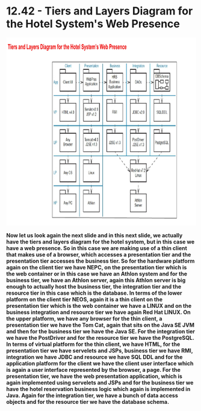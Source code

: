 # 12.42 - Tiers and Layers Diagram for the Hotel System's Web Presence

<img src="/images/12_42_01.jpg" width="800" height="500">

**Now let us look again the next slide and in this next slide, we actually have the tiers and layers diagram for the hotel system, but in this case we have a web presence. So in this case we are making use of a thin client that makes use of a browser, which accesses a presentation tier and the presentation tier accesses the business tier. So for the hardware platform again on the client tier we have NEPC, on the presentation tier which is the web container or in this case we have an Athlon system and for the business tier, we have an Athlon server, again this Athlon server is big enough to actually host the business tier, the integration tier and the resource tier in this case which is the database. In terms of the lower platform on the client tier NEOS, again it is a thin client on the presentation tier which is the web container we have a LINUX and on the business integration and resource tier we have again Red Hat LINUX. On the upper platform, we have any browser for the thin client, a presentation tier we have the Tom Cat, again that sits on the Java SE JVM and then for the business tier we have the Java SE. For the integration tier we have the PostDriver and for the resource tier we have the PostgreSQL. In terms of virtual platform for the thin client, we have HTML, for the presentation tier we have servelets and JSPs, business tier we have RMI, integration we have JDBC and resource we have SQL DDL and for the application platform for the client we have the client user interface which is again a user interface represented by the browser, a page. For the presentation tier, we have the web presentation application, which is again implemented using servelets and JSPs and for the business tier we have the hotel reservation business logic which again is implemented in Java. Again for the integration tier, we have a bunch of data access objects and for the resource tier we have the database schema.**